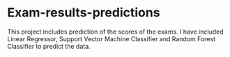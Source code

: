 # Exam-results-predictions
This project includes prediction of the scores of the exams. I have included Linear Regressor, Support Vector Machine Classifier and Random Forest Classifier to predict the data.
